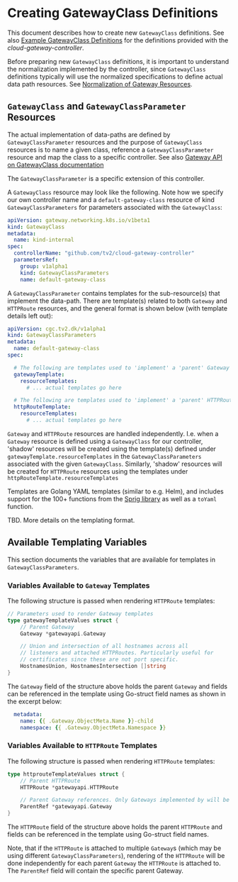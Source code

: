 # Creating GatewayClass Definitions

This document describes how to create new `GatewayClass`
definitions. See also [Example GatewayClass
Definitions](example-gatewayclasses.md) for the definitions provided
with the *cloud-gateway-controller*.

Before preparing new `GatewayClass` definitions, it is important to
understand the normalization implemented by the controller, since
`GatewayClass` definitions typically will use the normalized
specifications to define actual data path resources. See
[Normalization of Gateway Resources](normalization.md).

## `GatewayClass` and `GatewayClassParameter` Resources

The actual implementation of data-paths are defined by
`GatewayClassParameter` resources and the purpose of `GatewayClass`
resources is to name a given class, reference a
`GatewayClassParameter` resource and map the class to a specific
controller. See also [Gateway API on GatewayClass
documentation](https://gateway-api.sigs.k8s.io/references/spec/#gateway.networking.k8s.io/v1beta1.GatewayClass)

The `GatewayClassParameter` is a specific extension of this
controller.

A `GatewayClass` resource may look like the following. Note how we
specify our own controller name and a `default-gateway-class` resource
of kind `GatewayClassParameters` for parameters associated with the
`GatewayClass`:

```yaml
apiVersion: gateway.networking.k8s.io/v1beta1
kind: GatewayClass
metadata:
  name: kind-internal
spec:
  controllerName: "github.com/tv2/cloud-gateway-controller"
  parametersRef:
    group: v1alpha1
    kind: GatewayClassParameters
    name: default-gateway-class
```

A `GatewayClassParameter` contains templates for the sub-resource(s)
that implement the data-path. There are template(s) related to both
`Gateway` and `HTTPRoute` resources, and the general format is shown
below (with template details left out):

```yaml
apiVersion: cgc.tv2.dk/v1alpha1
kind: GatewayClassParameters
metadata:
  name: default-gateway-class
spec:

  # The following are templates used to 'implement' a 'parent' Gateway
  gatewayTemplate:
    resourceTemplates:
      # ... actual templates go here

  # The following are templates used to 'implement' a 'parent' HTTPRoute
  httpRouteTemplate:
    resourceTemplates:
      # ... actual templates go here
```

`Gateway` and `HTTPRoute` resources are handled independently.
I.e. when a `Gateway` resource is defined using a `GatewayClass` for
our controller, 'shadow' resources will be created using the
template(s) defined under `gatewayTemplate.resourceTemplates` in the
`GatewayClassParameters` associated with the given
`GatewayClass`. Similarly, 'shadow' resources will be created for
`HTTPRoute` resources using the templates under
`httpRouteTemplate.resourceTemplates`

Templates are Golang YAML templates (similar to e.g. Helm), and
includes support for the 100+ functions from the [Sprig
library](http://masterminds.github.io/sprig) as well as a `toYaml`
function.

TBD. More details on the templating format.


## Available Templating Variables

This section documents the variables that are available for templates
in `GatewayClassParameters`.

### Variables Available to `Gateway` Templates

The following structure is passed when rendering `HTTPRoute` templates:

```go
// Parameters used to render Gateway templates
type gatewayTemplateValues struct {
	// Parent Gateway
	Gateway *gatewayapi.Gateway

	// Union and intersection of all hostnames across all
	// listeners and attached HTTPRoutes. Particularly useful for
	// certificates since these are not port specific.
	HostnamesUnion, HostnamesIntersection []string
}
```

The `Gateway` field of the structure above holds the parent
`Gateway` and fields can be referenced in the template using
Go-struct field names as shown in the excerpt below:

```yaml
  metadata:
    name: {{ .Gateway.ObjectMeta.Name }}-child
    namespace: {{ .Gateway.ObjectMeta.Namespace }}
```

### Variables Available to `HTTPRoute` Templates

The following structure is passed when rendering `HTTPRoute` templates:

```go
type httprouteTemplateValues struct {
	// Parent HTTPRoute
	HTTPRoute *gatewayapi.HTTPRoute

	// Parent Gateway references. Only Gateways implemented by will be included
	ParentRef *gatewayapi.Gateway
}
```

The `HTTPRoute` field of the structure above holds the parent
`HTTPRoute` and fields can be referenced in the template using
Go-struct field names.

Note, that if the `HTTPRoute` is attached to multiple `Gateway`s
(which may be using different `GatewayClassParameters`), rendering of
the `HTTPRoute` will be done independently for each parent `Gateway`
the `HTTPRoute` is attached to. The `ParentRef` field will contain the
specific parent Gateway.
